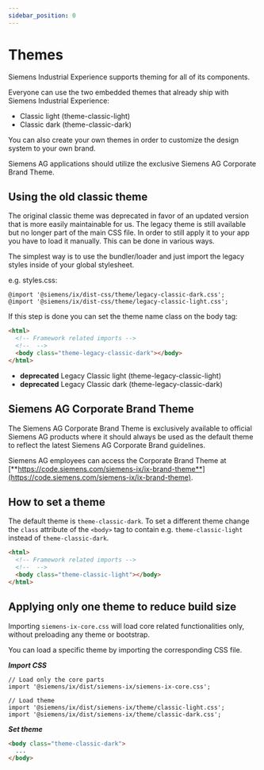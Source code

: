 ```yaml
---
sidebar_position: 0
---
```


# Themes

Siemens Industrial Experience supports theming for all of its components.

Everyone can use the two embedded themes that already ship with Siemens Industrial Experience:

- Classic light (theme-classic-light)
- Classic dark (theme-classic-dark)

You can also create your own themes in order to customize the design system to your own brand.

Siemens AG applications should utilize the exclusive Siemens AG Corporate Brand Theme.

## Using the old classic theme

The original classic theme was deprecated in favor of an updated version that is more easily maintainable for us.
The legacy theme is still available but no longer part of the main CSS file. In order to still apply it to your app you have to load it manually.
This can be done in various ways.

The simplest way is to use the bundler/loader and just import the legacy styles inside of your global stylesheet.

e.g. styles.css:
```
@import '@siemens/ix/dist-css/theme/legacy-classic-dark.css';
@import '@siemens/ix/dist-css/theme/legacy-classic-light.css';
```

If this step is done you can set the theme name class on the body tag:

```html
<html>
  <!-- Framework related imports -->
  <!--  -->
  <body class="theme-legacy-classic-dark"></body>
</html>
```

- **deprecated** Legacy Classic light (theme-legacy-classic-light)
- **deprecated** Legacy Classic dark (theme-legacy-classic-dark)

## Siemens AG Corporate Brand Theme

<div className="siemens-brand-section">

The Siemens AG Corporate Brand Theme is exclusively available to official Siemens AG products where it should always be used as the default theme to reflect the latest Siemens AG Corporate Brand guidelines.

Siemens AG employees can access the Corporate Brand Theme at [**https://code.siemens.com/siemens-ix/ix-brand-theme**](https://code.siemens.com/siemens-ix/ix-brand-theme).

</div>


## How to set a theme

The default theme is `theme-classic-dark`. To set a different theme change the `class` attribute of the `<body>` tag to contain e.g. `theme-classic-light` instead of `theme-classic-dark`.

```html
<html>
  <!-- Framework related imports -->
  <!--  -->
  <body class="theme-classic-light"></body>
</html>
```

## Applying only one theme to reduce build size

Importing `siemens-ix-core.css` will load core related functionalities only, without preloading any theme or bootstrap.

You can load a specific theme by importing the corresponding CSS file.

***Import CSS***

```tsx
// Load only the core parts
import '@siemens/ix/dist/siemens-ix/siemens-ix-core.css';

// Load theme
import '@siemens/ix/dist/siemens-ix/theme/classic-light.css';
import '@siemens/ix/dist/siemens-ix/theme/classic-dark.css';
```

***Set theme***

```html
<body class="theme-classic-dark">
  ...
</body>
```


